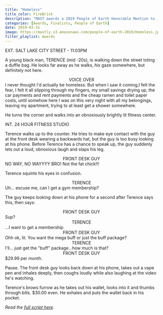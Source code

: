 ```yaml
---
title: "Homeless"
title_color: FireBrick
description: "MAST awards a 2019 People of Earth Honorable Mention to _Homeless_, a script and photograph by Hilary Packham."
categories: [Awards, Finalists, People of Earth]
date: 2019-03-31
image: https://mastly.s3.amazonaws.com/people-of-earth-2019/Homeless.jpg
filter_playlist: Awards
---
```


EXT. SALT LAKE CITY STREET - 11:03PM

A young black man, TERENCE (mid -20s), is walking down the
street toting a duffle bag. He looks far away as he walks,
his gaze somewhere, but definitely not here.

<center>VOICE OVER</center>
<block>
I never thought I'd actually be
homeless. But when I saw it coming,I
felt the fear, I felt it all slipping
through my fingers, my small savings
drying up, the car payments and rent
payments and the cheap ramen and
toilet paper costs, until somehow here
I was on this very night with all my
belongings, leaving my apartment,
trying to at least get a shower
somewhere.
</block>

He turns the corner and walks into an obnoxiously brightly
lit fitness center.

INT. 24 HOUR FITNESS STUDIO

Terence walks up to the counter. He tries to make eye contact
with the guy at the front desk wearing a backwards hat, but
the guy is too busy looking at his phone. Before Terence has
a chance to speak up, the guy suddenly lets out a loud,
obnoxious laugh and slaps his leg.

<center>FRONT DESK GUY</center>
<block>
NO WAY, NO WAYYYY BRO! Not the fat
chick!!!
</block>

Terence squints his eyes in confusion.

<center>TERENCE</center>
<block>
Uh... excuse me, can I get a gym
membership?
</block>

The guy keeps looking down at his phone for a second after
Terence says this, then says:

<center>FRONT DESK GUY</center>
<block>Sup?</block>

<center>TERENCE</center>
<block>...I want to get a membership</block>

<center>FRONT DESK GUY</center>
<block>
Ohh ok, lit. You want the mega buff or
just the buff package?
</block>

<center>TERENCE</center>
<block>
I'll... just get the "buff"
package...how much is that?
</block>

<center>FRONT DESK GUY</center>
<block>$29.99 per month.</block>

Pause. The front desk guy looks back down at his phone, takes
out a vape pen and inhales deeply, then coughs loudly while
also laughing at the video he's watching.

Terence's brows furrow as he takes out his wallet, looks into
it and thumbs through bills. $30.00 even. He exhales and puts
the wallet back in his pocket.

_Read the <a href="https://mastly.s3.amazonaws.com/people-of-earth-2019/Homeless%20by%20Hilary%20Packham.pdf" target="_NEW">full script here</a>._
